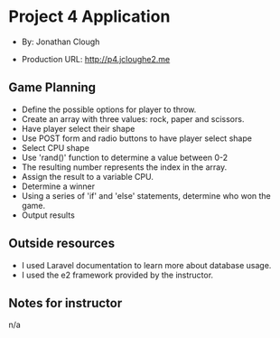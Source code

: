 # Project 4 Application 

+ By: Jonathan Clough 

+ Production URL: http://p4.jcloughe2.me  

## Game Planning 
* Define the possible options for player to throw.
* Create an array with three values: rock, paper and scissors. 
* Have player select their shape     
* Use POST form and radio buttons to have player select shape 
* Select CPU shape
* Use 'rand()' function to determine a value between 0-2
* The resulting number represents the index in the array.
* Assign the result to a variable CPU.
* Determine a winner
* Using a series of 'if' and 'else' statements, determine who won the game. 
* Output results

## Outside resources 

+ I used Laravel documentation to learn more about database usage.  
+ I used the e2 framework provided by the instructor.

## Notes for instructor 
n/a
